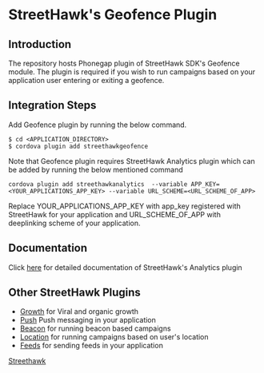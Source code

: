 # StreetHawk's Geofence Plugin

## Introduction
The repository hosts Phonegap plugin of StreetHawk SDK's Geofence module. The plugin  is required if you wish to run campaigns based on your application user entering or exiting a geofence.

## Integration Steps
Add Geofence plugin by running the below command.
```
$ cd <APPLICATION_DIRECTORY>
$ cordova plugin add streethawkgeofence
```
Note that Geofence plugin requires StreetHawk Analytics plugin which can be added by running the below mentioned command

```
cordova plugin add streethawkanalytics  --variable APP_KEY=<YOUR_APPLICATIONS_APP_KEY> --variable URL_SCHEME=<URL_SCHEME_OF_APP>
```
Replace YOUR_APPLICATIONS_APP_KEY with app_key registered with StreetHawk for your application and URL_SCHEME_OF_APP with deeplinking scheme of your application.

## Documentation
Click [here](https://streethawk.freshdesk.com/solution/articles/5000680136) for detailed documentation of StreetHawk's Analytics plugin

## Other StreetHawk Plugins

* [Growth](https://github.com/StreetHawkSDK/PhonegapGrowth) for Viral and organic growth
* [Push](https://github.com/StreetHawkSDK/PhonegapPush) Push messaging in your application
* [Beacon](https://github.com/StreetHawkSDK/PhonegapBeacon) for running beacon based campaigns
* [Location](https://github.com/StreetHawkSDK/PhonegapLocations) for running campaigns based on user's location
* [Feeds](https://github.com/StreetHawkSDK/PhonegapFeeds) for sending feeds in your application

[Streethawk](http://www.streethawk.com) 
